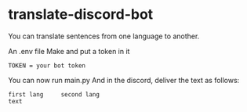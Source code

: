 # translate-discord-bot
You can translate sentences from one language to another.

An .env file Make and put a token in it

```
TOKEN = your bot token
```

You can now run main.py
And in the discord, deliver the text as follows:

```
first lang     second lang
text
```
